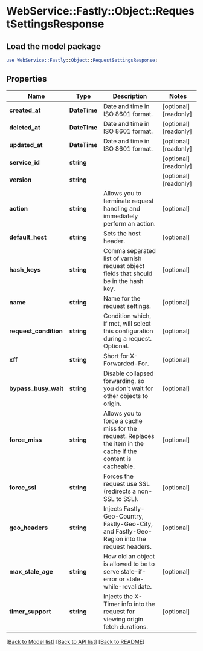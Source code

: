 # WebService::Fastly::Object::RequestSettingsResponse

## Load the model package
```perl
use WebService::Fastly::Object::RequestSettingsResponse;
```

## Properties
Name | Type | Description | Notes
------------ | ------------- | ------------- | -------------
**created_at** | **DateTime** | Date and time in ISO 8601 format. | [optional] [readonly] 
**deleted_at** | **DateTime** | Date and time in ISO 8601 format. | [optional] [readonly] 
**updated_at** | **DateTime** | Date and time in ISO 8601 format. | [optional] [readonly] 
**service_id** | **string** |  | [optional] [readonly] 
**version** | **string** |  | [optional] [readonly] 
**action** | **string** | Allows you to terminate request handling and immediately perform an action. | [optional] 
**default_host** | **string** | Sets the host header. | [optional] 
**hash_keys** | **string** | Comma separated list of varnish request object fields that should be in the hash key. | [optional] 
**name** | **string** | Name for the request settings. | [optional] 
**request_condition** | **string** | Condition which, if met, will select this configuration during a request. Optional. | [optional] 
**xff** | **string** | Short for X-Forwarded-For. | [optional] 
**bypass_busy_wait** | **string** | Disable collapsed forwarding, so you don&#39;t wait for other objects to origin. | [optional] 
**force_miss** | **string** | Allows you to force a cache miss for the request. Replaces the item in the cache if the content is cacheable. | [optional] 
**force_ssl** | **string** | Forces the request use SSL (redirects a non-SSL to SSL). | [optional] 
**geo_headers** | **string** | Injects Fastly-Geo-Country, Fastly-Geo-City, and Fastly-Geo-Region into the request headers. | [optional] 
**max_stale_age** | **string** | How old an object is allowed to be to serve stale-if-error or stale-while-revalidate. | [optional] 
**timer_support** | **string** | Injects the X-Timer info into the request for viewing origin fetch durations. | [optional] 

[[Back to Model list]](../README.md#documentation-for-models) [[Back to API list]](../README.md#documentation-for-api-endpoints) [[Back to README]](../README.md)


